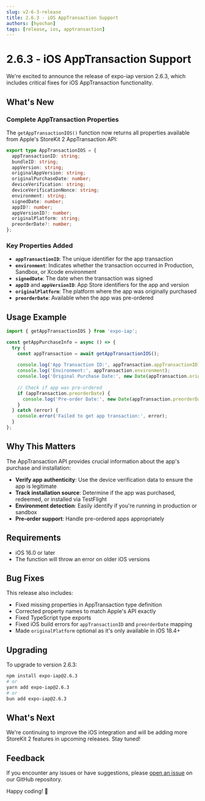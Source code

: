 ```yaml
---
slug: v2-6-3-release
title: 2.6.3 - iOS AppTransaction Support
authors: [hyochan]
tags: [release, ios, apptransaction]
---
```


# 2.6.3 - iOS AppTransaction Support

We're excited to announce the release of expo-iap version 2.6.3, which includes critical fixes for iOS AppTransaction functionality.

<!-- truncate -->

## What's New

### Complete AppTransaction Properties

The `getAppTransactionIOS()` function now returns all properties available from Apple's StoreKit 2 AppTransaction API:

```typescript
export type AppTransactionIOS = {
  appTransactionID: string;
  bundleID: string;
  appVersion: string;
  originalAppVersion: string;
  originalPurchaseDate: number;
  deviceVerification: string;
  deviceVerificationNonce: string;
  environment: string;
  signedDate: number;
  appID?: number;
  appVersionID?: number;
  originalPlatform: string;
  preorderDate?: number;
};
```

### Key Properties Added

- **`appTransactionID`**: The unique identifier for the app transaction
- **`environment`**: Indicates whether the transaction occurred in Production, Sandbox, or Xcode environment
- **`signedDate`**: The date when the transaction was signed
- **`appID`** and **`appVersionID`**: App Store identifiers for the app and version
- **`originalPlatform`**: The platform where the app was originally purchased
- **`preorderDate`**: Available when the app was pre-ordered

## Usage Example

```typescript
import { getAppTransactionIOS } from 'expo-iap';

const getAppPurchaseInfo = async () => {
  try {
    const appTransaction = await getAppTransactionIOS();
    
    console.log('App Transaction ID:', appTransaction.appTransactionID);
    console.log('Environment:', appTransaction.environment);
    console.log('Original Purchase Date:', new Date(appTransaction.originalPurchaseDate));
    
    // Check if app was pre-ordered
    if (appTransaction.preorderDate) {
      console.log('Pre-order Date:', new Date(appTransaction.preorderDate));
    }
  } catch (error) {
    console.error('Failed to get app transaction:', error);
  }
};
```

## Why This Matters

The AppTransaction API provides crucial information about the app's purchase and installation:

- **Verify app authenticity**: Use the device verification data to ensure the app is legitimate
- **Track installation source**: Determine if the app was purchased, redeemed, or installed via TestFlight
- **Environment detection**: Easily identify if you're running in production or sandbox
- **Pre-order support**: Handle pre-ordered apps appropriately

## Requirements

- iOS 16.0 or later
- The function will throw an error on older iOS versions

## Bug Fixes

This release also includes:
- Fixed missing properties in AppTransaction type definition
- Corrected property names to match Apple's API exactly
- Fixed TypeScript type exports
- Fixed iOS build errors for `appTransactionID` and `preorderDate` mapping
- Made `originalPlatform` optional as it's only available in iOS 18.4+

## Upgrading

To upgrade to version 2.6.3:

```bash
npm install expo-iap@2.6.3
# or
yarn add expo-iap@2.6.3
# or
bun add expo-iap@2.6.3
```

## What's Next

We're continuing to improve the iOS integration and will be adding more StoreKit 2 features in upcoming releases. Stay tuned!

## Feedback

If you encounter any issues or have suggestions, please [open an issue](https://github.com/hyochan/expo-iap/issues) on our GitHub repository.

Happy coding! 🚀